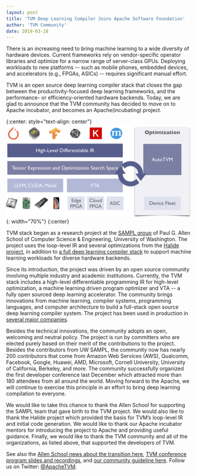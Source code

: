 ```yaml
---
layout: post
title: 'TVM Deep Learning Compiler Joins Apache Software Foundation'
author: 'TVM Community'
date: 2019-03-18
---
```

There is an increasing need to bring machine learning to a wide diversity of hardware devices. Current frameworks rely on vendor-specific operator libraries and optimize for a narrow range of server-class GPUs. Deploying workloads to new platforms -- such as mobile phones, embedded devices, and accelerators (e.g., FPGAs, ASICs) -- requires significant manual effort.

TVM is an open source deep learning compiler stack that closes the gap between the productivity-focused deep learning frameworks, and the performance- or efficiency-oriented hardware backends. Today, we are glad to announce that the TVM community has decided to move on to Apache incubator, and becomes an Apache(incubating) project.

{:center: style="text-align: center"}
![image](/images/main/tvm-stack.png){: width="70%"}
{:center}

TVM stack began as a research project at the [SAMPL group](https://sampl.cs.washington.edu/) of Paul G. Allen School of Computer Science & Engineering, University of Washington. The project uses the loop-level IR and several optimizations from the [Halide project](http://halide-lang.org/), in addition to [a full deep learning compiler stack](https://tvm.apache.org/about) to support machine learning workloads for diverse hardware backends.

Since its introduction, the project was driven by an open source community involving multiple industry and academic institutions. Currently, the TVM stack includes a high-level differentiable programming IR for high-level optimization, a machine learning driven program optimizer and VTA -- a fully open sourced deep learning accelerator. The community brings innovations from machine learning, compiler systems, programming languages, and computer architecture to build a full-stack open source deep learning compiler system. The project has been used in production in [several major companies](https://sampl.cs.washington.edu/tvmconf/#about-tvmconf).

Besides the technical innovations, the community adopts an open, welcoming and neutral policy. The project is run by committers who are elected purely based on their merit of the contributions to the project. Besides the contributors from UW SAMPL, the community now has nearly 200 contributors that come from Amazon Web Services (AWS), Qualcomm, Facebook, Google, Huawei, AMD, Microsoft, Cornell University, University of California, Berkeley, and more.        The community successfully organized the first developer conference last December which attracted more than 180 attendees from all around the world. Moving forward to the Apache, we will continue to exercise this principle in an effort to bring deep learning compilation to everyone.

We would like to take this chance to thank the Allen School for supporting the SAMPL team that gave birth to the TVM project. We would also like to thank the Halide project which provided the basis for TVM’s loop-level IR and initial code generation. We would like to thank our Apache incubator mentors for introducing the project to Apache and providing useful guidance. Finally, we would like to thank the TVM community and all of the organizations, as listed above, that supported the developers of TVM.


See also the [Allen School news about the transition here](https://news.cs.washington.edu/2019/03/18/allen-schools-tvm-deep-learning-compiler-framework-transitions-to-apache/), [TVM conference program slides and recordings](https://sampl.cs.washington.edu/tvmconf/#about-tvmconf), and [our community guideline here](https://tvm.apache.org/docs//contribute/community.html). Follow us on Twitter: [@ApacheTVM](https://twitter.com/ApacheTVM).
